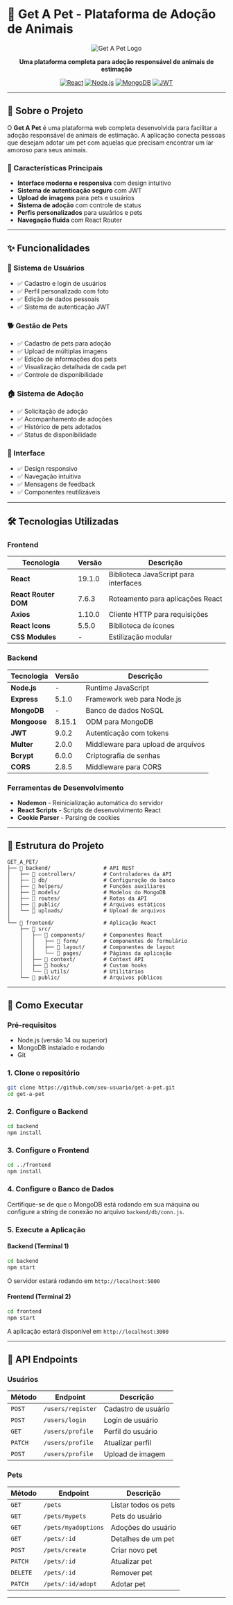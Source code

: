 # 🐾 Get A Pet - Plataforma de Adoção de Animais

<div align="center">

![Get A Pet Logo](frontend/src/assets/img/logo.png)

**Uma plataforma completa para adoção responsável de animais de estimação**

[![React](https://img.shields.io/badge/React-19.1.0-blue.svg)](https://reactjs.org/)
[![Node.js](https://img.shields.io/badge/Node.js-Express-green.svg)](https://nodejs.org/)
[![MongoDB](https://img.shields.io/badge/MongoDB-Mongoose-orange.svg)](https://mongodb.com/)
[![JWT](https://img.shields.io/badge/JWT-Authentication-red.svg)](https://jwt.io/)

</div>

---

## 🎯 Sobre o Projeto

O **Get A Pet** é uma plataforma web completa desenvolvida para facilitar a adoção responsável de animais de estimação. A aplicação conecta pessoas que desejam adotar um pet com aquelas que precisam encontrar um lar amoroso para seus animais.

### 🎨 Características Principais

- **Interface moderna e responsiva** com design intuitivo
- **Sistema de autenticação seguro** com JWT
- **Upload de imagens** para pets e usuários
- **Sistema de adoção** com controle de status
- **Perfis personalizados** para usuários e pets
- **Navegação fluida** com React Router

---

## ✨ Funcionalidades

### 👤 Sistema de Usuários
- ✅ Cadastro e login de usuários
- ✅ Perfil personalizado com foto
- ✅ Edição de dados pessoais
- ✅ Sistema de autenticação JWT

### 🐕 Gestão de Pets
- ✅ Cadastro de pets para adoção
- ✅ Upload de múltiplas imagens
- ✅ Edição de informações dos pets
- ✅ Visualização detalhada de cada pet
- ✅ Controle de disponibilidade

### 🏠 Sistema de Adoção
- ✅ Solicitação de adoção
- ✅ Acompanhamento de adoções
- ✅ Histórico de pets adotados
- ✅ Status de disponibilidade

### 🎨 Interface
- ✅ Design responsivo
- ✅ Navegação intuitiva
- ✅ Mensagens de feedback
- ✅ Componentes reutilizáveis

---

## 🛠️ Tecnologias Utilizadas

### Frontend
| Tecnologia | Versão | Descrição |
|------------|--------|-----------|
| **React** | 19.1.0 | Biblioteca JavaScript para interfaces |
| **React Router DOM** | 7.6.3 | Roteamento para aplicações React |
| **Axios** | 1.10.0 | Cliente HTTP para requisições |
| **React Icons** | 5.5.0 | Biblioteca de ícones |
| **CSS Modules** | - | Estilização modular |

### Backend
| Tecnologia | Versão | Descrição |
|------------|--------|-----------|
| **Node.js** | - | Runtime JavaScript |
| **Express** | 5.1.0 | Framework web para Node.js |
| **MongoDB** | - | Banco de dados NoSQL |
| **Mongoose** | 8.15.1 | ODM para MongoDB |
| **JWT** | 9.0.2 | Autenticação com tokens |
| **Multer** | 2.0.0 | Middleware para upload de arquivos |
| **Bcrypt** | 6.0.0 | Criptografia de senhas |
| **CORS** | 2.8.5 | Middleware para CORS |

### Ferramentas de Desenvolvimento
- **Nodemon** - Reinicialização automática do servidor
- **React Scripts** - Scripts de desenvolvimento React
- **Cookie Parser** - Parsing de cookies

---

## 📁 Estrutura do Projeto

```
GET_A_PET/
├── 📁 backend/                 # API REST
│   ├── 📁 controllers/         # Controladores da API
│   ├── 📁 db/                  # Configuração do banco
│   ├── 📁 helpers/             # Funções auxiliares
│   ├── 📁 models/              # Modelos do MongoDB
│   ├── 📁 routes/              # Rotas da API
│   ├── 📁 public/              # Arquivos estáticos
│   └── 📁 uploads/             # Upload de arquivos
│
└── 📁 frontend/                # Aplicação React
    ├── 📁 src/
    │   ├── 📁 components/      # Componentes React
    │   │   ├── 📁 form/        # Componentes de formulário
    │   │   ├── 📁 layout/      # Componentes de layout
    │   │   └── 📁 pages/       # Páginas da aplicação
    │   ├── 📁 context/         # Context API
    │   ├── 📁 hooks/           # Custom hooks
    │   └── 📁 utils/           # Utilitários
    └── 📁 public/              # Arquivos públicos
```

---

## 🚀 Como Executar

### Pré-requisitos
- Node.js (versão 14 ou superior)
- MongoDB instalado e rodando
- Git

### 1. Clone o repositório
```bash
git clone https://github.com/seu-usuario/get-a-pet.git
cd get-a-pet
```

### 2. Configure o Backend
```bash
cd backend
npm install
```

### 3. Configure o Frontend
```bash
cd ../frontend
npm install
```

### 4. Configure o Banco de Dados
Certifique-se de que o MongoDB está rodando em sua máquina ou configure a string de conexão no arquivo `backend/db/conn.js`.

### 5. Execute a Aplicação

#### Backend (Terminal 1)
```bash
cd backend
npm start
```
O servidor estará rodando em `http://localhost:5000`

#### Frontend (Terminal 2)
```bash
cd frontend
npm start
```
A aplicação estará disponível em `http://localhost:3000`

---

## 🔌 API Endpoints

### Usuários
| Método | Endpoint | Descrição |
|--------|----------|-----------|
| `POST` | `/users/register` | Cadastro de usuário |
| `POST` | `/users/login` | Login de usuário |
| `GET` | `/users/profile` | Perfil do usuário |
| `PATCH` | `/users/profile` | Atualizar perfil |
| `POST` | `/users/profile` | Upload de imagem |

### Pets
| Método | Endpoint | Descrição |
|--------|----------|-----------|
| `GET` | `/pets` | Listar todos os pets |
| `GET` | `/pets/mypets` | Pets do usuário |
| `GET` | `/pets/myadoptions` | Adoções do usuário |
| `GET` | `/pets/:id` | Detalhes de um pet |
| `POST` | `/pets/create` | Criar novo pet |
| `PATCH` | `/pets/:id` | Atualizar pet |
| `DELETE` | `/pets/:id` | Remover pet |
| `PATCH` | `/pets/:id/adopt` | Adotar pet |

---

</div> 
